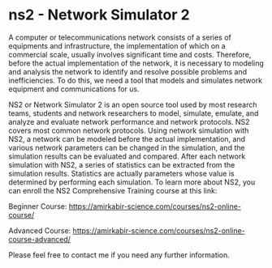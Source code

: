 # ns2 - Network Simulator 2
A computer or telecommunications network consists of a series of equipments and infrastructure, the implementation of which on a commercial scale, usually involves significant time and costs. Therefore, before the actual implementation of the network, it is necessary to modeling and analysis the network to identify and resolve possible problems and inefficiencies. To do this, we need a tool that models and simulates network equipment and communications for us.

NS2 or Network Simulator 2 is an open source tool used by most research teams, students and network researchers to model, simulate, emulate, and analyze and evaluate network performance and network protocols. NS2 covers most common network protocols. Using network simulation with NS2, a network can be modeled before the actual implementation, and various network parameters can be changed in the simulation, and the simulation results can be evaluated and compared. After each network simulation with NS2, a series of statistics can be extracted from the simulation results. Statistics are actually parameters whose value is determined by performing each simulation. To learn more about NS2, you can enroll the NS2 Comprehensive Training course at this link:

Beginner Course:
https://amirkabir-science.com/courses/ns2-online-course/

Advanced Course:
https://amirkabir-science.com/courses/ns2-online-course-advanced/

Please feel free to contact me if you need any further information.
